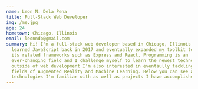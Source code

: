 ```yaml
---
name: Leon N. Dela Pena
title: Full-Stack Web Developer
img: /me.jpg
age: 24
hometown: Chicago, Illinois
email: leonndp@gmail.com
summary: Hi! I'm a full-stack web developer based in Chicago, Illinois. I
  learned JavaScript back in 2017 and eventually expanded my toolkit to include
  its related frameworks such as Express and React. Programming is an
  ever-changing field and I challenge myself to learn the newest technologies;
  outside of web development I'm also interested in eventaully tackling the
  fields of Augmented Reality and Machine Learning. Below you can see a list of
  technologies I'm familiar with as well as projects I have accomplished.
---
```

